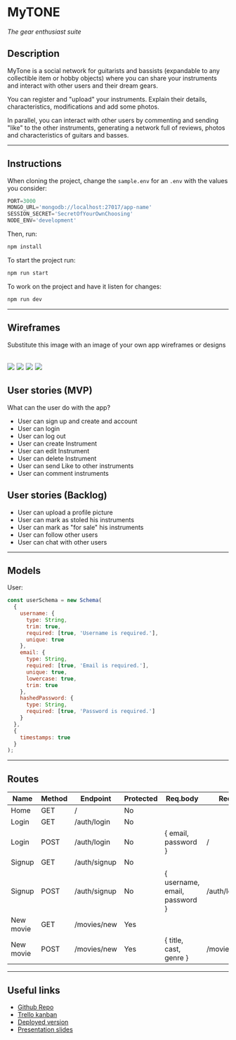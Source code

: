 # MyTONE
<em>The gear enthusiast suite</em>

## Description

MyTone is a social network for guitarists and bassists (expandable to any collectible item or hobby objects) where you can share your instruments and interact with other users and their dream gears.

You can register and "upload" your instruments. Explain their details, characteristics, modifications and add some photos.
    
In parallel, you can interact with other users by commenting and sending "like" to the other instruments, generating a network full of reviews, photos and characteristics of guitars and basses.

---

## Instructions

When cloning the project, change the <code>sample.env</code> for an <code>.env</code> with the values you consider:
```js
PORT=3000
MONGO_URL='mongodb://localhost:27017/app-name'
SESSION_SECRET='SecretOfYourOwnChoosing'
NODE_ENV='development'
```
Then, run:
```bash
npm install
```
To start the project run:
```bash
npm run start
```

To work on the project and have it listen for changes:
```bash
npm run dev
```

---

## Wireframes
Substitute this image with an image of your own app wireframes or designs

![](docs/wireframeHome.png)
![](docs/LogIn.png)
![](docs/SignIn.png)
![](docs/wireframeHomeLoged.png)
---

## User stories (MVP)

What can the user do with the app?
- User can sign up and create and account
- User can login
- User can log out
- User can create Instrument
- User can edit Instrument
- User can delete Instrument
- User can send Like to other instruments
- User can comment instruments

## User stories (Backlog)

- User can upload a profile picture
- User can mark as stoled his instruments
- User can mark as "for sale" his instruments
- User can follow other users
- User can chat with other users


---

## Models

User:

```js
const userSchema = new Schema(
  {
    username: {
      type: String,
      trim: true,
      required: [true, 'Username is required.'],
      unique: true
    },
    email: {
      type: String,
      required: [true, 'Email is required.'],
      unique: true,
      lowercase: true,
      trim: true
    },
    hashedPassword: {
      type: String,
      required: [true, 'Password is required.']
    }
  },
  {
    timestamps: true
  }
);
```

---

## Routes

| Name  | Method | Endpoint    | Protected | Req.body            | Redirects |
|-------|--------|-------------|------|---------------------|-----------|
| Home  | GET   | /           | No   |                     |           |
| Login | GET    | /auth/login | No |                      |           |
| Login | POST | /auth/login   | No | { email, password }  | /         |
| Signup | GET    | /auth/signup | No |                      |           |
| Signup | POST | /auth/signup   | No | { username, email, password }  | /auth/login  |
| New movie  | GET    | /movies/new | Yes |                      |           |
| New movie | POST | /movies/new   | Yes | { title, cast, genre }  | /movies/:movieId   |

---

## Useful links

- [Github Repo]()
- [Trello kanban]()
- [Deployed version]()
- [Presentation slides](https://www.slides.com)



